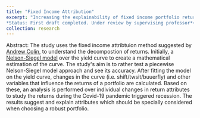 ```yaml
---
title: "Fixed Income Attribution"
excerpt: "Increasing the explainability of fixed income portfolio returns using fixed income attribution. The study analyzes returns of three Indian fixed income portfolios to explain their returns and study changes over the first quarter of 2020. <br>
*Status: First draft completed. Under review by supervising professor*<br/>"
collection: research
---
```


Abstract: The study uses the fixed income attribtuion method suggested by [Andrew Colin](https://www.fiasyswiki.com/index.php?title=Papers), to understand the decompostion of returns. Initially, a [Nelson-Siegel model](https://www.jstor.org/stable/2352957?casa_token=_6SK4TYvWKIAAAAA:ZHuK6NunzLRMICrDhzloSisnxjptsW_bs4SEsYl2ijyPXCVwMkgLOoj2Z-ulFZYBfaDZZaKr8Vydw0-JruN_DX98GSMLH2wziP1Y-fwMwZGDsNFy0_3w) over the yield curve to create a mathematical estimation of the curve. The study's aim is to rather test a piecewise Nelson-Siegel model approach and see its accuracy. After fitting the model on the yield curve, changes in the curve (i.e. shift/twsit/buuerfly) and other variables that influence the returns of a portfolio are calculated.  Based on these, an analysis is performed over individual changes in return attributes to study the returns during the Covid-19 pandemic triggered recession. The results suggest and explain attributes which should be specially considered when choosing a robust portfolio.
